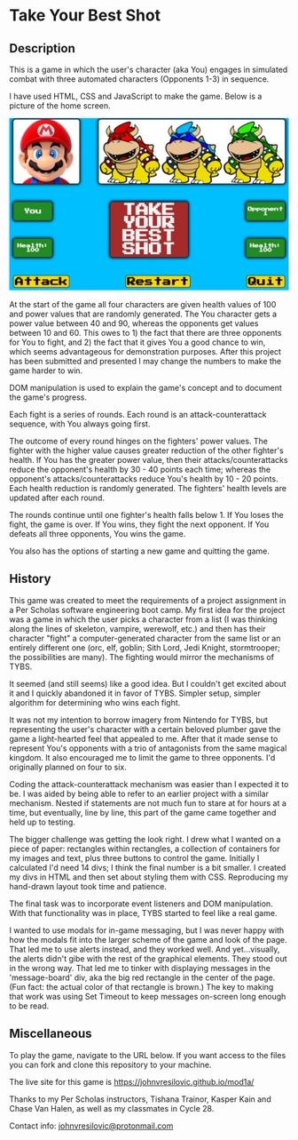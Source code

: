 # Take Your Best Shot

## Description
This is a game in which the user's character (aka You) engages in simulated combat with three automated characters (Opponents 1-3) in sequence.    

I have used HTML, CSS and JavaScript to make the game.  Below is a picture of the home screen.

![home screen](./interface.png)

At the start of the game all four characters are given health values of 100 and power values that are randomly generated.  The You character gets a power value between 40 and 90, whereas the opponents get values between 10 and 60.  This owes to 1) the fact that there are three opponents for You to fight, and 2) the fact that it gives You a good chance to win, which seems advantageous for demonstration purposes.  After this project has been submitted and presented I may change the numbers to make the game harder to win. 

DOM manipulation is used to explain the game's concept and to document the game's progress.

Each fight is a series of rounds.  Each round is an attack-counterattack sequence, with You always going first.  

The outcome of every round hinges on the fighters' power values.  The fighter with the higher value causes greater reduction of the other fighter's health.  If You has the greater power value, then their attacks/counterattacks reduce the opponent's health by 30 - 40 points each time; whereas the opponent's attacks/counterattacks reduce You's health by 10 - 20 points.  Each health reduction is randomly generated.  The fighters' health levels are updated after each round.  

The rounds continue until one fighter's health falls below 1.  If You loses the fight, the game is over.  If You wins, they fight the next opponent.  If You defeats all three opponents, You wins the game.

You also has the options of starting a new game and quitting the game.

## History
This game was created to meet the requirements of a project assignment in a Per Scholas software engineering boot camp.  My first idea for the project was a game in which the user picks a character from a list (I was thinking along the lines of skeleton, vampire, werewolf, etc.) and then has their character "fight" a computer-generated character from the same list or an entirely different one (orc, elf, goblin; Sith Lord, Jedi Knight, stormtrooper; the possibilities are many).  The fighting would mirror the mechanisms of TYBS. 

It seemed (and still seems) like a good idea.  But I couldn't get excited about it and I quickly abandoned it in favor of TYBS.  Simpler setup, simpler algorithm for determining who wins each fight. 

It was not my intention to borrow imagery from Nintendo for TYBS, but representing the user's character with a certain beloved plumber gave the game a light-hearted feel that appealed to me.  After that it made sense to represent You's opponents with a trio of antagonists from the same magical kingdom.  It also encouraged me to limit the game to three opponents.  I'd originally planned on four to six.

Coding the attack-counterattack mechanism was easier than I expected it to be.  I was aided by being able to refer to an earlier project with a similar mechanism.  Nested if statements are not much fun to stare at for hours at a time, but eventually, line by line, this part of the game came together and held up to testing.

The bigger challenge was getting the look right.  I drew what I wanted on a piece of paper: rectangles within rectangles, a collection of containers for my images and text, plus three buttons to control the game.  Initially I calculated I'd need 14 divs; I think the final number is a bit smaller.  I created my divs in HTML and then set about styling them with CSS.  Reproducing my hand-drawn layout took time and patience.

The final task was to incorporate event listeners and DOM manipulation.  With that functionality was in place, TYBS started to feel like a real game.

I wanted to use modals for in-game messaging, but I was never happy with how the modals fit into the larger scheme of the game and look of the page.  That led me to use alerts instead, and they worked well.  And yet...visually, the alerts didn't gibe with the rest of the graphical elements.  They stood out in the wrong way.  That led me to tinker with displaying messages in the 'message-board' div, aka the big red rectangle in the center of the page.  (Fun fact:  the actual color of that rectangle is brown.)  The key to making that work was using Set Timeout to keep messages on-screen long enough to be read.  

## Miscellaneous
To play the game, navigate to the URL below.  If you want access to the files you can fork and clone this repository to your machine.

The live site for this game is https://johnvresilovic.github.io/mod1a/

Thanks to my Per Scholas instructors, Tishana Trainor, Kasper Kain and Chase Van Halen, as well as my classmates in Cycle 28.

Contact info: johnvresilovic@protonmail.com